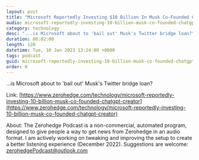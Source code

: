 ```yaml
---
layout: post
title: "Microsoft Reportedly Investing $10 Billion In Musk Co-Founded ChatGPT Creator"
audio: microsoft-reportedly-investing-10-billion-musk-co-founded-chatgpt-creator-0
category: technology
desc: "...is Microsoft about to 'bail out' Musk's Twitter bridge loan?"
duration: 00:02:00
length: 120
datetime: Tue, 10 Jan 2023 13:24:00 +0000
tags: podcast
guid: microsoft-reportedly-investing-10-billion-musk-co-founded-chatgpt-creator-0
order: 0
---
```

...is Microsoft about to 'bail out' Musk's Twitter bridge loan?

Link: [https://www.zerohedge.com/technology/microsoft-reportedly-investing-10-billion-musk-co-founded-chatgpt-creator](https://www.zerohedge.com/technology/microsoft-reportedly-investing-10-billion-musk-co-founded-chatgpt-creator)

About: The Zerohedge Podcast is a non-commercial, automated program, designed to give people a way to get news from Zerohedge in an audio format.  I am actively working on tweaking and improving the setup to create a better listening experience (December 2022).  Suggestions are welcome: [zerohedgePodcast@outlook.com](mailto:zerohedgePodcast@outlook.com)